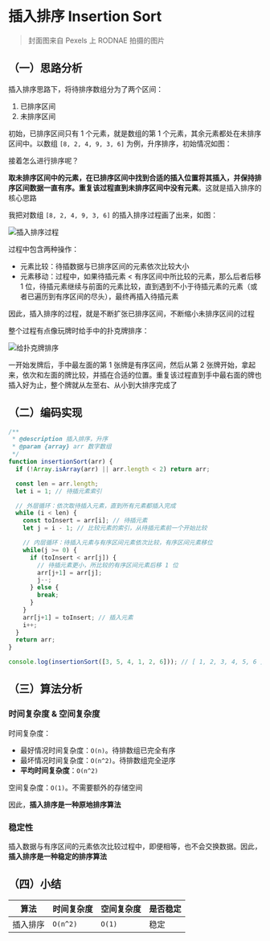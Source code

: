 # 插入排序 Insertion Sort

> 封面图来自 Pexels 上 RODNAE 拍摄的图片

## （一）思路分析

插入排序思路下，将待排序数组分为了两个区间：

1. 已排序区间
2. 未排序区间

初始，已排序区间只有 1 个元素，就是数组的第 1 个元素，其余元素都处在未排序区间中。以数组 `[8, 2, 4, 9, 3, 6]` 为例，升序排序，初始情况如图：

接着怎么进行排序呢？

**取未排序区间中的元素，在已排序区间中找到合适的插入位置将其插入，并保持排序区间数据一直有序。重复该过程直到未排序区间中没有元素**。这就是插入排序的核心思路

我把对数组 `[8, 2, 4, 9, 3, 6]` 的插入排序过程画了出来，如图：

![插入排序过程](https://user-images.githubusercontent.com/79783808/132354414-d758b4d4-b807-485c-839d-4cc4973c9b1d.jpg)

过程中包含两种操作：

* 元素比较：待插数据与已排序区间的元素依次比较大小
* 元素移动：过程中，如果待插元素 < 有序区间中所比较的元素，那么后者后移 1 位，待插元素继续与前面的元素比较，直到遇到不小于待插元素的元素（或者已遍历到有序区间的尽头），最终再插入待插元素

因此，插入排序的过程，就是不断扩张已排序区间，不断缩小未排序区间的过程

整个过程有点像玩牌时给手中的扑克牌排序：

![给扑克牌排序](https://user-images.githubusercontent.com/79783808/132353543-4909717d-50d3-4cbe-997c-9af0f878d864.jpeg)

一开始发牌后，手中最左面的第 1 张牌是有序区间，然后从第 2 张牌开始，拿起来，依次和左面的牌比较，并插在合适的位置。重复该过程直到手中最右面的牌也插入好为止，整个牌就从左至右、从小到大排序完成了

## （二）编码实现

```js
/**
 * @description 插入排序，升序
 * @param {array} arr 数字数组
 */
function insertionSort(arr) {
  if (!Array.isArray(arr) || arr.length < 2) return arr;

  const len = arr.length;
  let i = 1; // 待插元素索引

  // 外层循环：依次取待插入元素，直到所有元素都插入完成
  while (i < len) {
    const toInsert = arr[i]; // 待插元素
    let j = i - 1; // 比较元素的索引，从待插元素前一个开始比较

    // 内层循环：待插入元素与有序区间元素依次比较，有序区间元素移位
    while(j >= 0) {
      if (toInsert < arr[j]) {
        // 待插元素更小，所比较的有序区间元素后移 1 位
        arr[j+1] = arr[j];
        j--;
      } else {
        break;
      }
    }
    arr[j+1] = toInsert; // 插入元素
    i++;
  }
  return arr;
}

console.log(insertionSort([3, 5, 4, 1, 2, 6])); // [ 1, 2, 3, 4, 5, 6 ]
```

## （三）算法分析

### 时间复杂度 & 空间复杂度

时间复杂度：

* 最好情况时间复杂度：`O(n)`。待排数组已完全有序
* 最坏情况时间复杂度：`O(n^2)`。待排数组完全逆序
* **平均时间复杂度**：`O(n^2)`

空间复杂度：`O(1)`。不需要额外的存储空间

因此，**插入排序是一种原地排序算法**

### 稳定性

插入数据与有序区间的元素依次比较过程中，即便相等，也不会交换数据。因此，**插入排序是一种稳定的排序算法**

## （四）小结

算法 | 时间复杂度 | 空间复杂度 | 是否稳定
-- | -- | -- | --
插入排序 | `O(n^2)` | `O(1)` | 稳定
